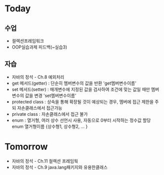 # Today

## 수업
* 컬렉션프레임워크
* OOP실습과제 피드백(~실습3)

## 자습
* 자바의 정석 - Ch.8 예외처리
* get 메서드(getter) : 단순히 멤버변수의 값을 반환 'get멤버변수이름'
* set 메서드(setter) : 매개변수에 지정된 값을 검사하여 조건에 맞는 값일 때만 멤버변수의 값을 변경 'set멤버변수이름'
* protected class :  상속을 통해 확장될 것이 예상되는 경우, 멤버에 접근 제한을 주되 자손클래스에서 접근가능
* private class : 자손클래스에서 접근 불가
* enum : 열거형, 여러 상수 선언시 사용, 자동으로 0부터 시작하는 정수값 할당  enum 열거형이름 {상수형1, 상수형2, ... }

# Tomorrow

* 자바의 정석 - Ch.11 컬렉션 프레임웍
* 자바의 정석 - Ch.9 java.lang패키지와 유용한클래스
